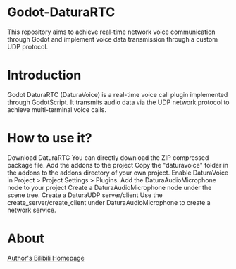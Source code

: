 # Godot-DaturaRTC

This repository aims to achieve real-time network voice communication through Godot and implement voice data transmission through a custom UDP protocol.

# Introduction

Godot DaturaRTC (DaturaVoice) is a real-time voice call plugin implemented through GodotScript.
It transmits audio data via the UDP network protocol to achieve multi-terminal voice calls.

# How to use it?

Download DaturaRTC
You can directly download the ZIP compressed package file.
Add the addons to the project
Copy the "daturavoice" folder in the addons to the addons directory of your own project.
Enable DaturaVoice in Project > Project Settings > Plugins.
Add the DaturaAudioMicrophone node to your project
Create a DaturaAudioMicrophone node under the scene tree.
Create a DaturaUDP server/client
Use the create_server/create_client under DaturaAudioMicrophone to create a network service.

# About

[Author's Bilibili Homepage](https://space.bilibili.com/481430814)
